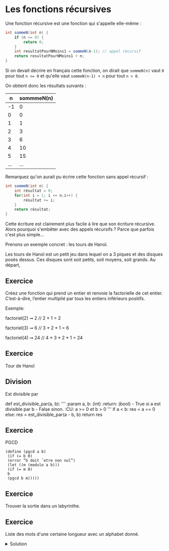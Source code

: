 # Les fonctions récursives

Une fonction récursive est une fonction qui s'appelle elle-même :

```csharp
int sommeN(int n) {
    if (n <= 0) {
        return 0;
    }
    int resultatPourNMoins1 = sommeN(n-1); // appel récursif
    return resultatPourNMoins1 + n;
}
```

Si on devait décrire en français cette fonction, on dirait que `sommeN(n)` vaut `0` pour tout `n <= 0` et qu'elle vaut `sommeN(n-1) + n` pour tout `n > 0`.  

On obtient donc les résultats suivants :

| n   | sommmeN(n) |
| --- | ---------- |
| -1  | 0          |
| 0   | 0          |
| 1   | 1          |
| 2   | 3          |
| 3   | 6          |
| 4   | 10         |
| 5   | 15         |
| ... | ...        |

Remarquez qu'on aurait pu écrire cette fonction sans appel récursif :

```csharp
int sommeN(int n) {
    int résultat = 0;
    for(int i = 1; i <= n;i++) {
        résultat += i;
    }
    return résultat;
}
```
Cette écriture est clairement plus facile à lire que son écriture récursive. Alors pourquoi s'embêter avec des appels récursifs ? Parce que parfois c'est plus simple...

Prenons un exemple concret : les tours de Hanoï.

Les tours de Hanoï est un petit jeu dans lequel on a 3 piques et des disques posés dessus. Ces disques sont soit petits, soit moyens, soit grands. Au départ, 



## Exercice

Créez une fonction qui prend un entier et renvoie la factorielle de cet entier. C’est-à-dire, l’entier multiplié par tous les entiers inférieurs positifs.

Exemple:

factoriel(2) ➞ 2
// 2 * 1 = 2

factoriel(3) ➞ 6
// 3 * 2 * 1 = 6

factoriel(4) ➞ 24
// 4 * 3 * 2 * 1 = 24

## Exercice

Tour de Hanoï

## Division

Est divisible par 

def est_divisible_par(a, b):
    '''
    :param a, b: (int)
    :return: (bool)
      - True si a est divisible par b
      - False sinon.
    :CU: a >= 0 et b > 0
    '''
    if a < b:
        res = a == 0
    else:
        res = est_divisible_par(a - b, b)
    return res

## Exercice 

PGCD
```
(define (pgcd a b)
 (if (= b 0)
 (error ”b doit ˆetre non nul”)
 (let ((m (modulo a b)))
 (if (= m 0)
 b
 (pgcd b m)))))
```

## Exercice 
Trouver la sortie dans un labyrinthe.

## Exercice

Liste des mots d'une certaine longueur avec un alphabet donné.

<details>
	<summary>Solution</summary>

```csharp
public class Program
{
    public static List<string> mots(int longueur, string alphabet)
    {
        if (longueur == 1)
        {
            List<string> lettres = new List<string>();
            lettres.AddRange(alphabet.Select(c => c.ToString()));
            return lettres;
        }
        List<string> intermediaire = mots(longueur - 1, alphabet);
        List<string> res = new List<string>();
        foreach (char c in alphabet)
        {
            foreach (string mot in intermediaire)
            {
                res.Add(c + mot);
            }
        }
        return res;
    }

    public static void Main()
    {
        foreach (string mot in mots(3, "01"))
        {
            Console.WriteLine(mot);
        }
    }
}
```

</details>
